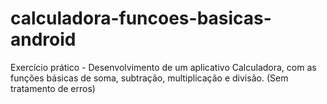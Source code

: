 # calculadora-funcoes-basicas-android
 Exercício prático - Desenvolvimento de um aplicativo Calculadora, com as funções básicas de soma, subtração, multiplicação e divisão. (Sem tratamento de erros)

